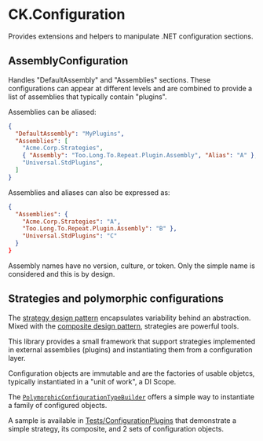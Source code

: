 # CK.Configuration

Provides extensions and helpers to manipulate .NET configuration sections.



## AssemblyConfiguration
Handles "DefaultAssembly" and "Assemblies" sections. These configurations can appear
at different levels and are combined to provide a list of assemblies that typically
contain "plugins".

Assemblies can be aliased:

```json
{
  "DefaultAssembly": "MyPlugins",
  "Assemblies": [
    "Acme.Corp.Strategies",
    { "Assembly": "Too.Long.To.Repeat.Plugin.Assembly", "Alias": "A" },
    "Universal.StdPlugins",
  ]
}
```

Assemblies and aliases can also be expressed as:
```json
{
  "Assemblies": {
    "Acme.Corp.Strategies": "A",
    "Too.Long.To.Repeat.Plugin.Assembly": "B" },
    "Universal.StdPlugins": "C"
  }
}
```

Assembly names have no version, culture, or token. Only the simple name is considered and this
is by design.

## Strategies and polymorphic configurations

The [strategy design pattern](https://en.wikipedia.org/wiki/Strategy_pattern) encapsulates
variability behind an abstraction. Mixed with the [composite design pattern](https://en.wikipedia.org/wiki/Composite_pattern),
strategies are powerful tools.

This library provides a small framework that support strategies implemented in external assemblies
(plugins) and instantiating them from a configuration layer.

Configuration objects are immutable and are the factories of usable objetcs, typically instantiated
in a "unit of work", a DI Scope.

The [`PolymorphicConfigurationTypeBuilder`](CK.Configuration/PolymorphicConfigurationTypeBuilderTests.cs)
offers a simple way to instantiate a family of configured objects.

A sample is available in [Tests/ConfigurationPlugins](Tests/ConfigurationPlugins) that demonstrate
a simple strategy, its composite, and 2 sets of configuration objects.

